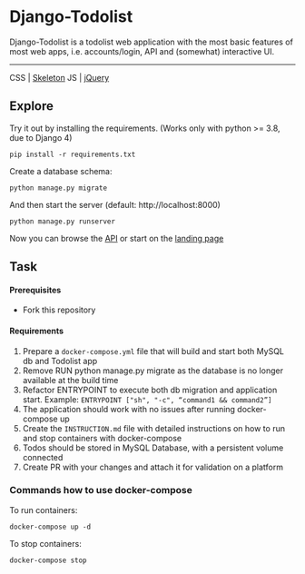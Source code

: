 # Django-Todolist

Django-Todolist is a todolist web application with the most basic features of most web apps, i.e. accounts/login, API and (somewhat) interactive UI.

---
CSS | [Skeleton](http://getskeleton.com/)
JS  | [jQuery](https://jquery.com/)

## Explore
Try it out by installing the requirements. (Works only with python >= 3.8, due to Django 4)

    pip install -r requirements.txt

Create a database schema:

    python manage.py migrate

And then start the server (default: http://localhost:8000)

    python manage.py runserver


Now you can browse the [API](http://localhost:8000/api/)
or start on the [landing page](http://localhost:8000/)

## Task
#### Prerequisites
- Fork this repository

#### Requirements

1. Prepare a `docker-compose.yml` file that will build and start both MySQL db and Todolist app
2. Remove RUN python manage.py migrate as the database is no longer available at the build time
3. Refactor ENTRYPOINT to execute both db migration and application start. Example:
`ENTRYPOINT ["sh", "-c", “command1 && command2”]`
4. The application should work with no issues after running docker-compose up
5. Create the `INSTRUCTION.md` file with detailed instructions on how to run and stop containers with docker-compose
6. Todos should be stored in MySQL Database, with a persistent volume connected
7. Create PR with your changes and attach it for validation on a platform


### Commands how to use docker-compose
To run containers:
```
docker-compose up -d
```
To stop containers:
```
docker-compose stop
```









